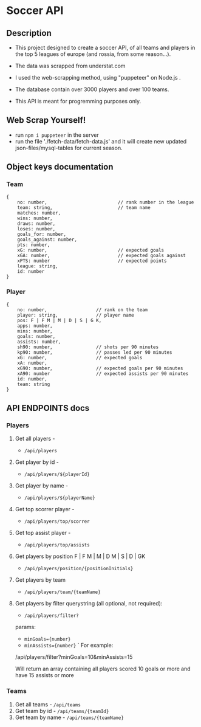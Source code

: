 # Soccer API


## Description

* This project designed to create a soccer API, of all teams and players in the top 5 leagues of europe (and rossia, from some reason...).

* The data was scrapped from understat.com

* I used the web-scrapping method, using "puppeteer" on Node.js .

* The database contain over 3000 players and over 100 teams.

* This API is meant for progremming purposes only.

## Web Scrap Yourself!
* run `npm i puppeteer` in the server 
* run the file './fetch-data/fetch-data.js' and it will create new updated json-files/mysql-tables for current season.


## Object keys documentation

### Team
```
{
    no: number,                          // rank number in the league 
    team: string,                        // team name
    matches: number,
    wins: number,
    draws: number,
    loses: number,
    goals_for: number,
    goals_against: number,
    pts: number,
    xG: number,                          // expected goals
    xGA: number,                         // expected goals against
    xPTS: number                         // expected points  
    league: string,
    id: number                  
}
```

### Player
```
{
    no: number,                  // rank on the team
    player: string,              // player name
    pos: F | F M | M | D | S | G K,
    apps: number,
    mins: number,
    goals: number,
    assists: number,
    sh90: number,                // shots per 90 minutes
    kp90: number,                // passes led per 90 minutes
    xG: number,                  // expected goals
    xA: number,                  
    xG90: number,                // expected goals per 90 minutes
    xA90: number                 // expected assists per 90 minutes
    id: number,
    team: string
}
```

## API ENDPOINTS docs
### Players

1. Get all players - 
    * `/api/players`
2. Get player by id - 
    * `/api/players/${playerId}`
3. Get player by name - 
    * `/api/players/${playerName}`
4. Get top scorrer player - 
    * `/api/players/top/scorrer`
5. Get top assist player - 
    * `/api/players/top/assists`
6. Get players by position    F | F M | M | D M | S | D | GK
    * `/api/players/position/{positionInitials}`
7. Get players by team
    * `/api/players/team/{teamName}`
8. Get players by filter querystring (all optional, not required): 
    * `/api/players/filter?`
    
    params:               
    * `minGoals={number}`
    * `minAssists={number}`
    `
    For example: 
    
    /api/players/filter?minGoals=10&minAssists=15

    Will return an array containing all players scored 10 goals or more and have 15 assists or more 


### Teams
1. Get all teams - `/api/teams`
2. Get team by id - `/api/teams/{teamId}`
3. Get team by name - `/api/teams/{teamName}`
